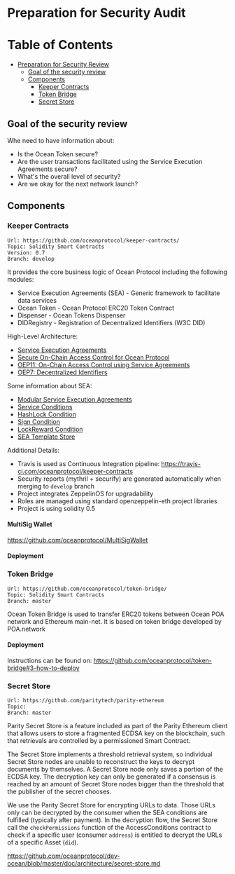 # Preparation for Security Audit

Table of Contents
=================

   * [Preparation for Security Review](#preparation-for-security-review)
      * [Goal of the security review](#goal-of-the-security-review)
      * [Components](#components)
         * [Keeper Contracts](#keeper-contracts)
         * [Token Bridge](#token-bridge)
         * [Secret Store](#secret-store)



## Goal of the security review

Whe need to have information about:

* Is the Ocean Token secure?
* Are the user transactions facilitated using the Service Execution Agreements secure?
* What's the overall level of security?
* Are we okay for the next network launch?


## Components

### Keeper Contracts

```
Url: https://github.com/oceanprotocol/keeper-contracts/
Topic: Solidity Smart Contracts
Version: 0.7
Branch: develop
```

It provides the core business logic of Ocean Protocol including the following modules:

* Service Execution Agreements (SEA) - Generic framework to facilitate data services
* Ocean Token - Ocean Protocol ERC20 Token Contract
* Dispenser - Ocean Tokens Dispenser
* DIDRegistry - Registration of Decentralized Identifiers (W3C DID)

High-Level Architecture:
* [Service Execution Agreements](https://blog.oceanprotocol.com/exploring-the-sea-service-execution-agreements-65f7523d85e2)
* [Secure On-Chain Access Control for Ocean Protocol](https://blog.oceanprotocol.com/secure-on-chain-access-control-for-ocean-protocol-38dca0af820c)
* [OEP11: On-Chain Access Control using Service Agreements](https://github.com/oceanprotocol/OEPs/tree/master/11)
* [OEP7: Decentralized Identifiers](https://github.com/oceanprotocol/OEPs/tree/master/7)

Some information about SEA:

* [Modular Service Execution Agreements](https://github.com/oceanprotocol/OEPs/issues/125)
* [Service Conditions](https://github.com/oceanprotocol/OEPs/issues/119)
* [HashLock Condition](https://github.com/oceanprotocol/OEPs/issues/120)
* [Sign Condition](https://github.com/oceanprotocol/OEPs/issues/121)
* [LockReward Condition](https://github.com/oceanprotocol/OEPs/issues/122)
* [SEA Template Store](https://github.com/oceanprotocol/OEPs/issues/132)


Additional Details:

* Travis is used as Continuous Integration pipeline: https://travis-ci.com/oceanprotocol/keeper-contracts
* Security reports (mythril + securify) are generated automatically when merging to `develop` branch
* Project integrates ZeppelinOS for upgradability
* Roles are managed using standard openzeppelin-eth project libraries
* Project is using solidity 0.5

#### MultiSig Wallet

https://github.com/oceanprotocol/MultiSigWallet

#### Deployment


### Token Bridge

```
Url: https://github.com/oceanprotocol/token-bridge/
Topic: Solidity Smart Contracts
Branch: master
```

Ocean Token Bridge is used to transfer ERC20 tokens between Ocean POA network and Ethereum main-net. It is based on token bridge developed by POA.network

#### Deployment

Instructions can be found on: https://github.com/oceanprotocol/token-bridge#3-how-to-deploy


### Secret Store
```
Url: https://github.com/paritytech/parity-ethereum
Topic: 
Branch: master
```

Parity Secret Store is a feature included as part of the Parity Ethereum client that allows users to store a fragmented ECDSA key on the blockchain, such that retrievals are controlled by a permissioned Smart Contract.

The Secret Store implements a threshold retrieval system, so individual Secret Store nodes are unable to reconstruct the keys to decrypt documents by themselves. A Secret Store node only saves a portion of the ECDSA key. The decryption key can only be generated if a consensus is reached by an amount of Secret Store nodes bigger than the threshold that the publisher of the secret chooses.

We use the Parity Secret Store for encrypting URLs to data. Those URLs only can be decrypted by the consumer when the SEA conditions are fulfilled (typically after payment). In the decryption flow, the Secret Store call the `checkPermissions` function of the AccessConditions contract to check if a specific user (consumer `address`) is entitled to decrypt the URLs of a specific Asset (`did`). 


https://github.com/oceanprotocol/dev-ocean/blob/master/doc/architecture/secret-store.md



